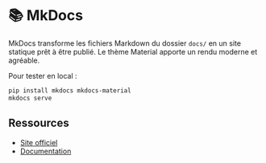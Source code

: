 # 📚 MkDocs

MkDocs transforme les fichiers Markdown du dossier `docs/` en un site statique prêt à être publié. Le thème Material apporte un rendu moderne et agréable.

Pour tester en local :
```bash
pip install mkdocs mkdocs-material
mkdocs serve
```

## Ressources
- [Site officiel](https://www.mkdocs.org/)
- [Documentation](https://www.mkdocs.org/user-guide/)
